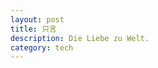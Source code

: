 ```yaml
---
layout: post
title: 只言
description: Die Liebe zu Welt.
category: tech
---
```






[Dvector89]:    http://dvector89.github.io  "Dvector89"
